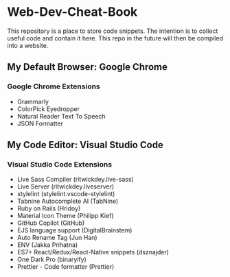 # Web-Dev-Cheat-Book

This repository is a place to store code snippets. The intention is to collect useful code and contain it here. This repo in the future will then be compiled into a website.

## My Default Browser: Google Chrome

### Google Chrome Extensions
- Grammarly
- ColorPick Eyedropper
- Natural Reader Text To Speech
- JSON Formatter

## My Code Editor: Visual Studio Code

### Visual Studio Code Extensions
- Live Sass Compiler (ritwickdey.live-sass)
- Live Server (ritwickdey.liveserver)
- stylelint (stylelint.vscode-stylelint)
- Tabnine Autocomplete AI (TabNine)
- Ruby on Rails (Hridoy)
- Material Icon Theme (Philipp Kief)
- GitHub Copilot (GitHub)
- EJS language support (DigitalBrainstem)
- Auto Rename Tag (Jun Han)
- ENV (Jakka Prihatna)
- ES7+ React/Redux/React-Native snippets (dsznajder)
- One Dark Pro (binaryify)
- Prettier - Code formatter (Prettier)
